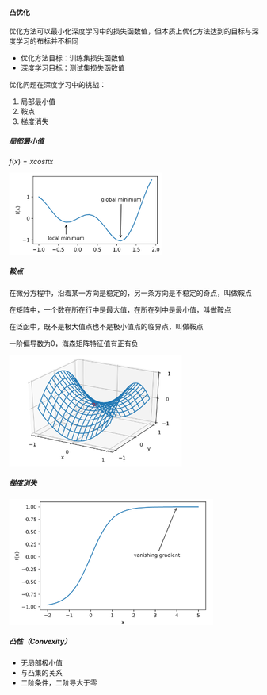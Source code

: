 #### 凸优化

优化方法可以最小化深度学习中的损失函数值，但本质上优化方法达到的目标与深度学习的布标并不相同

+ 优化方法目标：训练集损失函数值
+ 深度学习目标：测试集损失函数值

优化问题在深度学习中的挑战：

1. 局部最小值
2. 鞍点
3. 梯度消失

##### 局部最小值

$f(x)=xcos\pi{x}$

<img src="局部最小值.png" alt="局部最小值" style="zoom:60%;" />

##### 鞍点

在微分方程中，沿着某一方向是稳定的，另一条方向是不稳定的奇点，叫做鞍点

在矩阵中，一个数在所在行中是最大值，在所在列中是最小值，叫做鞍点

在泛函中，既不是极大值点也不是极小值点的临界点，叫做鞍点

一阶偏导数为0，海森矩阵特征值有正有负

<img src="./鞍点.png" alt="鞍点" style="zoom:60%;" />

##### 梯度消失

<img src="./梯度消失.png" alt="梯度消失" style="zoom:60%;" />

##### 凸性（Convexity）

+ 无局部极小值
+ 与凸集的关系
+ 二阶条件，二阶导大于零





















